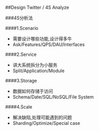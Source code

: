 ##Design Twitter / 4S Analyze

###4S分析法

####1.Scenario
- 需要设计哪些功能,设计得多牛
- Ask/Features/QPS/DAU/Interfaces

####2.Service
- 讲大系统拆分为小服务
- Split/Application/Module

####3.Storage
- 数据如何存储于访问
- Schema/Date/SQL/NoSQL/File System

####4.Scale
- 解决缺陷,处理可能遇到的问题
- Sharding/Optimize/Special case
